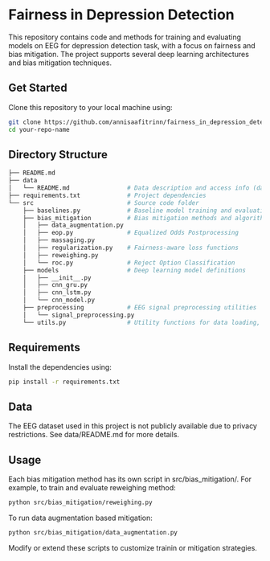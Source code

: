 # Fairness in Depression Detection
This repository contains code and methods for training and evaluating models on EEG for depression detection task, with a focus on fairness and bias mitigation. The project supports several deep learning architectures and bias mitigation techniques.

## Get Started

Clone this repository to your local machine using:

```bash
git clone https://github.com/annisaafitrinn/fairness_in_depression_detection.git
cd your-repo-name
```

## Directory Structure
```bash
├── README.md
├── data
│   └── README.md                # Data description and access info (data not public)
├── requirements.txt             # Project dependencies
└── src                          # Source code folder
    ├── baselines.py             # Baseline model training and evaluation scripts
    ├── bias_mitigation          # Bias mitigation methods and algorithms
    │   ├── data_augmentation.py
    │   ├── eop.py               # Equalized Odds Postprocessing
    │   ├── massaging.py
    │   ├── regularization.py    # Fairness-aware loss functions
    │   ├── reweighing.py
    │   └── roc.py               # Reject Option Classification
    ├── models                   # Deep learning model definitions
    │   ├── __init__.py
    │   ├── cnn_gru.py
    │   ├── cnn_lstm.py
    │   └── cnn_model.py
    ├── preprocessing            # EEG signal preprocessing utilities
    │   └── signal_preprocessing.py
    └── utils.py                 # Utility functions for data loading, metrics, etc.
```

## Requirements
Install the dependencies using:
```bash
pip install -r requirements.txt
```
## Data
The EEG dataset used in this project is not publicly available due to privacy restrictions. See data/README.md for more details.

## Usage
Each bias mitigation method has its own script in src/bias_mitigation/. For example, to train and evaluate reweighing method:
```bash
python src/bias_mitigation/reweighing.py
```

To run data augmentation based mitigation:

```bash
python src/bias_mitigation/data_augmentation.py
```

Modify or extend these scripts to customize trainin or mitigation strategies.

